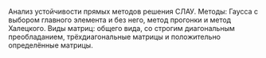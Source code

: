Анализ устойчивости прямых методов решения СЛАУ. Методы: Гаусса с выбором главного элемента и без него, метод прогонки и метод Халецкого. Виды матриц: общего вида, со строгим диагональным преобладанием, трёхдиагональные матрицы и положительно определённые матрицы.
